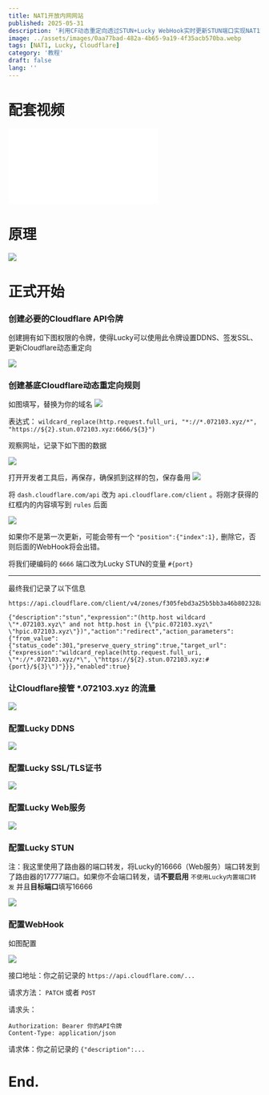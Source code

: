 ```yaml
---
title: NAT1开放内网网站
published: 2025-05-31
description: '利用CF动态重定向透过STUN+Lucky WebHook实时更新STUN端口实现NAT1家宽建站'
image: ../assets/images/0aa77bad-482a-4b65-9a19-4f35acb570ba.webp
tags: [NAT1, Lucky, Cloudflare]
category: '教程'
draft: false 
lang: ''
---
```


# 配套视频

<iframe src="//player.bilibili.com/player.html?isOutside=true&aid=114597528936170&bvid=BV1hY7szUEbu&cid=30235755189&p=1" scrolling="no" border="0" frameborder="no" framespacing="0" allowfullscreen="true"></iframe>

# 原理

![](../assets/images/7c517b72-8287-4707-8dff-12690a71d592.webp)

# 正式开始

### 创建必要的Cloudflare API令牌

创建拥有如下图权限的令牌，使得Lucky可以使用此令牌设置DDNS、签发SSL、更新Cloudflare动态重定向

![](../assets/images/890468f0-7e7f-42b9-ba57-f98e3b964626.webp)

### 创建基底Cloudflare动态重定向规则

如图填写，替换为你的域名
![](../assets/images/9c4a1cb0-d1c6-4e9b-b2bb-dfd6b6fe6306.webp)

表达式： `wildcard_replace(http.request.full_uri, "*://*.072103.xyz/*", "https://${2}.stun.072103.xyz:6666/${3}")`

观察网址，记录下如下图的数据

![](../assets/images/bdd05652-4676-418f-b8aa-1dfc5b3dfab1.webp)

打开开发者工具后，再保存，确保抓到这样的包，保存备用
![](../assets/images/60e191a3-c4d8-40a2-b9b7-13af0fae38ab.webp)

将 `dash.cloudflare.com/api` 改为 `api.cloudflare.com/client` 。将刚才获得的红框内的内容填写到 `rules` 后面

![](../assets/images/b1a7a07c-7b4b-49ff-a152-938e30d93ee6.webp)

如果你不是第一次更新，可能会带有一个 `"position":{"index":1},` 删除它，否则后面的WebHook将会出错。

将我们硬编码的 `6666` 端口改为Lucky STUN的变量 `#{port}`

---

最终我们记录了以下信息

```
https://api.cloudflare.com/client/v4/zones/f305febd3a25b5bb3a46b802328a75a8/rulesets/35218f125f7f4421b4c76314464689a2/rules/17228a4add70429c9cdd38eb7fec1d02

{"description":"stun","expression":"(http.host wildcard \"*.072103.xyz\" and not http.host in {\"pic.072103.xyz\" \"hpic.072103.xyz\"})","action":"redirect","action_parameters":{"from_value":{"status_code":301,"preserve_query_string":true,"target_url":{"expression":"wildcard_replace(http.request.full_uri, \"*://*.072103.xyz/*\", \"https://${2}.stun.072103.xyz:#{port}/${3}\")"}}},"enabled":true}
```

### 让Cloudflare接管 *.072103.xyz 的流量

![](../assets/images/72dd5daa-a10f-4fa1-816f-8be18abc2587.webp)

### 配置Lucky DDNS

![](../assets/images/bf6eafd3-3f7b-4a71-8c4f-c0bd34703eee.webp)

### 配置Lucky SSL/TLS证书

![](../assets/images/80fc1bda-334d-4444-b063-2d3202de8296.webp)

### 配置Lucky Web服务

![](../assets/images/8f64210e-2bb3-4014-96e7-3af577a722f0.webp)

### 配置Lucky STUN

注：我这里使用了路由器的端口转发，将Lucky的16666（Web服务）端口转发到了路由器的17777端口。如果你不会端口转发，请**不要启用** `不使用Lucky内置端口转发` 并且**目标端口**填写16666

![](../assets/images/88f5e404-271b-4d20-98c7-b7f39a9247b2.webp)

### 配置WebHook

如图配置

![](../assets/images/559bce4c-ed44-4523-a623-7058ef1082dc.webp)

接口地址：你之前记录的 `https://api.cloudflare.com/...`

请求方法： `PATCH` 或者 `POST`

请求头：

```
Authorization: Bearer 你的API令牌
Content-Type: application/json
```

请求体：你之前记录的 `{"description":...` 

# End.
